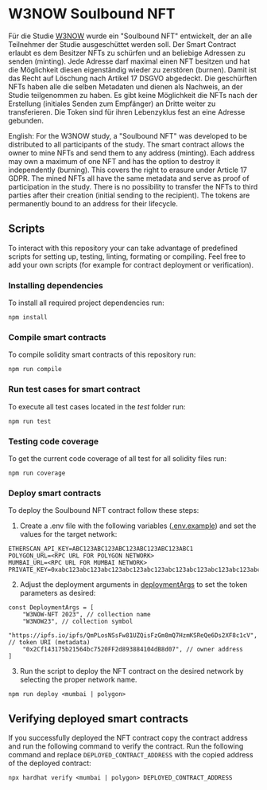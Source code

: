 # W3NOW Soulbound NFT

Für die Studie [W3NOW](https://www.w3now.de/) wurde ein "Soulbound NFT" entwickelt, der an alle Teilnehmer der Studie ausgeschüttet werden soll. Der Smart Contract erlaubt es dem Besitzer NFTs zu schürfen und an beliebige Adressen zu senden (minting). Jede Adresse darf maximal einen NFT besitzen und hat die Möglichkeit diesen eigenständig wieder zu zerstören (burnen). Damit ist das Recht auf Löschung nach Artikel 17 DSGVO abgedeckt. Die geschürften NFTs haben alle die selben Metadaten und dienen als Nachweis, an der Studie teilgenommen zu haben. Es gibt keine Möglichkeit die NFTs nach der Erstellung (initiales Senden zum Empfänger) an Dritte weiter zu transferieren. Die Token sind für ihren Lebenzyklus fest an eine Adresse gebunden.

English:
For the W3NOW study, a "Soulbound NFT" was developed to be distributed to all participants of the study. The smart contract allows the owner to mine NFTs and send them to any address (minting). Each address may own a maximum of one NFT and has the option to destroy it independently (burning). This covers the right to erasure under Article 17 GDPR. The mined NFTs all have the same metadata and serve as proof of participation in the study. There is no possibility to transfer the NFTs to third parties after their creation (initial sending to the recipient). The tokens are permanently bound to an address for their lifecycle.

## Scripts

To interact with this repository your can take advantage of predefined scripts for setting up, testing, linting, formating or compiling. Feel free to add your own scripts (for example for contract deployment or verification).

### Installing dependencies

To install all required project dependencies run:

```shell
npm install
```

### Compile smart contracts

To compile solidity smart contracts of this repository run:

```shell
npm run compile
```

### Run test cases for smart contract

To execute all test cases located in the _test_ folder run:

```shell
npm run test
```

### Testing code coverage

To get the current code coverage of all test for all solidity files run:

```shell
npm run coverage
```

### Deploy smart contracts

To deploy the Soulbound NFT contract follow these steps:

1. Create a .env file with the following variables ([.env.example](.env.example)) and set the values for the target network:

```
ETHERSCAN_API_KEY=ABC123ABC123ABC123ABC123ABC123ABC1
POLYGON_URL=<RPC URL FOR POLYGON NETWORK>
MUMBAI_URL=<RPC URL FOR MUMBAI NETWORK>
PRIVATE_KEY=0xabc123abc123abc123abc123abc123abc123abc123abc123abc123abc123abc1
```

2. Adjust the deployment arguments in [deploymentArgs](scripts/deploymentArgs.ts) to set the token parameters as desired:

```
const DeploymentArgs = [
    "W3NOW-NFT 2023", // collection name
    "W3NOW23", // collection symbol
    "https://ipfs.io/ipfs/QmPLosNSsFw81UZQisFzGm8mQ7HzmKSReQe6Ds2XF8c1cV", // token URI (metadata)
    "0x2Cf143175b21564bc7520FF2d893884104dB8d07", // owner address
]
```

3. Run the script to deploy the NFT contract on the desired network by selecting the proper network name.

```shell
npm run deploy <mumbai | polygon>
```

## Verifying deployed smart contracts

If you successfully deployed the NFT contract copy the contract address and run the following command to verify the contract.
Run the following command and replace `DEPLOYED_CONTRACT_ADDRESS` with the copied address of the deployed contract:

```shell
npx hardhat verify <mumbai | polygon> DEPLOYED_CONTRACT_ADDRESS
```
